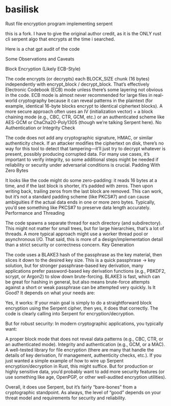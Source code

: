 # basilisk
Rust file encryption program implementing serpent

this is a fork. I have to give the original author credit, as it is the ONLY rust cli serpent algo that encrypts at the time i searched. 


Here is a chat gpt audit of the code

Some Observations and Caveats

Block Encryption (Likely ECB-Style)

The code encrypts (or decrypts) each BLOCK_SIZE chunk (16 bytes) independently with encrypt_block / decrypt_block. That’s effectively Electronic Codebook (ECB) mode unless there’s some layering not obvious in the code.
ECB mode is almost never recommended for large files in real-world cryptography because it can reveal patterns in the plaintext (for example, identical 16-byte blocks encrypt to identical ciphertext blocks). A more secure approach often uses an IV (initialization vector) + a block chaining mode (e.g., CBC, CTR, GCM, etc.) or an authenticated scheme like AES-GCM or ChaCha20-Poly1305 (though we’re talking Serpent here).
No Authentication or Integrity Check

The code does not add any cryptographic signature, HMAC, or similar authenticity check. If an attacker modifies the ciphertext on disk, there’s no way for this tool to detect that tampering—it’ll just try to decrypt whatever is present, possibly producing corrupted data.
For many use cases, it’s important to verify integrity, so some additional steps might be needed if reliability or security under adversarial conditions is crucial.
Padding With Zero Bytes

It looks like the code might do some zero-padding: it reads 16 bytes at a time, and if the last block is shorter, it’s padded with zeros. Then upon writing back, trailing zeros from the last block are removed.
This can work, but it’s not a standard padding scheme (like PKCS#7) and can cause ambiguities if the actual data ends in one or more zero bytes. Typically, you’d see something like PKCS#7 to preserve data length accurately.
Performance and Threading

The code spawns a separate thread for each directory (and subdirectory). This might not matter for small trees, but for large hierarchies, that’s a lot of threads. A more typical approach might use a worker thread pool or asynchronous I/O.
That said, this is more of a design/implementation detail than a strict security or correctness concern.
Key Generation

The code uses a BLAKE3 hash of the passphrase as the key material, then slices it down to the desired key size. This is a quick passphrase -> key solution, but for stronger passphrase-based key derivation, many applications prefer password-based key derivation functions (e.g., PBKDF2, scrypt, or Argon2) to slow down brute-forcing. BLAKE3 is fast, which can be great for hashing in general, but also means brute-force attempts against a short or weak passphrase can be attempted very quickly.
Is It Good?
It depends on what your needs are:

Yes, it works: If your main goal is simply to do a straightforward block encryption using the Serpent cipher, then yes, it does that correctly. The code is clearly calling into Serpent for encryption/decryption.

But for robust security: In modern cryptographic applications, you typically want:

A proper block mode that does not reveal data patterns (e.g., CBC, CTR, or an authenticated mode).
Integrity and authentication (e.g., GCM, or a MAC).
A well-tested library for file encryption (there are many that handle the details of key derivation, IV management, authenticity checks, etc.).
If you just wanted a simple example of how to wire up Serpent encryption/decryption in Rust, this might suffice. But for production or highly sensitive data, you’d probably want to add more security features (or use something like age, OpenPGP, or other well-audited encryption utilities).

Overall, it does use Serpent, but it’s fairly “bare-bones” from a cryptographic standpoint. As always, the level of “good” depends on your threat model and requirements for security and reliability.
